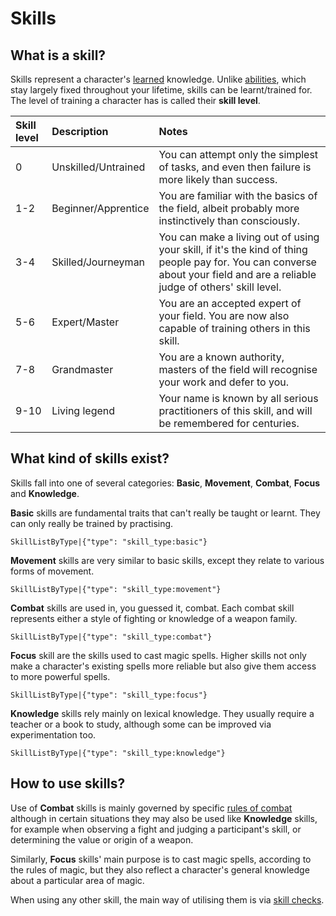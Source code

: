 # Skills

## What is a skill?

Skills represent a character's [learned](rule:learning_skills) knowledge. Unlike [abilities](character:abilities), which stay largely fixed throughout your lifetime, skills can be learnt/trained for. The level of training a character has is called their **skill level**. 

| Skill level | Description | Notes |
| :------------|:-|:-|
| 0 | Unskilled/Untrained | You can attempt only the simplest of tasks, and even then failure is more likely than success. |
| 1-2 | Beginner/Apprentice | You are familiar with the basics of the field, albeit probably more instinctively than consciously. |
| 3-4 | Skilled/Journeyman | You can make a living out of using your skill, if it's the kind of thing people pay for. You can converse about your field and are a reliable judge of others' skill level. |
| 5-6 | Expert/Master | You are an accepted expert of your field. You are now also capable of training others in this skill. |
| 7-8 | Grandmaster | You are a known authority, masters of the field will recognise your work and defer to you. |
| 9-10 | Living legend | Your name is known by all serious practitioners of this skill, and will be remembered for centuries. |

## What kind of skills exist?

Skills fall into one of several categories: **Basic**, **Movement**, **Combat**, **Focus** and **Knowledge**.

**Basic** skills are fundamental traits that can't really be taught or learnt. They can only really be trained by practising.

`SkillListByType|{"type": "skill_type:basic"}`

**Movement** skills are very similar to basic skills, except they relate to various forms of movement.

`SkillListByType|{"type": "skill_type:movement"}`

**Combat** skills are used in, you guessed it, combat. Each combat skill represents either a style of fighting or knowledge of a weapon family.

`SkillListByType|{"type": "skill_type:combat"}`

**Focus** skill are the skills used to cast magic spells. Higher skills not only make a character's existing spells more reliable but also give them access to more powerful spells.

`SkillListByType|{"type": "skill_type:focus"}`

**Knowledge** skills rely mainly on lexical knowledge. They usually require a teacher or a book to study, although some can be improved via experimentation too.

`SkillListByType|{"type": "skill_type:knowledge"}`

## How to use skills?

Use of **Combat** skills is mainly governed by specific [rules of combat](rule:combat) although in certain situations they may also be used like **Knowledge** skills, for example when observing a fight and judging a participant's skill, or determining the value or origin of a weapon.

Similarly, **Focus** skills' main purpose is to cast magic spells, according to the rules of magic, but they also reflect a character's general knowledge about a particular area of magic.

When using any other skill, the main way of utilising them is via [skill checks](rule:skill_check).
